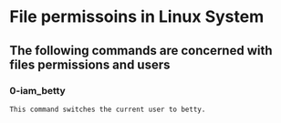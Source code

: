 # File permissoins in Linux System
## The following commands are concerned with files permissions and users

### 0-iam_betty
	This command switches the current user to betty.
